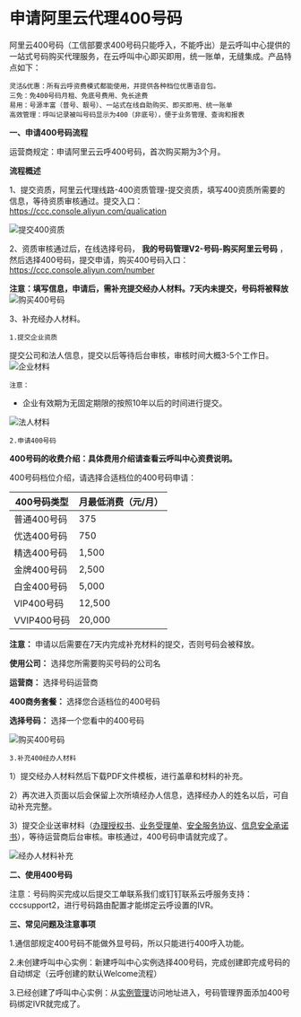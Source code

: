申请阿里云代理400号码 
=================================

阿里云400号码（工信部要求400号码只能呼入，不能呼出）是云呼叫中心提供的一站式号码购买代理服务，在云呼叫中心即买即用，统一账单，无缝集成。产品特点如下：

    灵活&优惠：所有云呼资费模式都能使用，并提供各种档位优惠语音包。
    三免：免400号码月租、免底号费用、免长途费
    易用：号源丰富（普号、靓号）、一站式在线自助购买、即买即用、统一账单
    高效管理：呼叫记录被叫号码显示为400（非底号），便于业务管理、查询和报表



**一、申请400号码流程** 

运营商规定：申请阿里云云呼400号码，首次购买期为3个月。



**流程概述** 

1、提交资质，阿里云代理线路-400资质管理-提交资质，填写400资质所需要的信息，等待资质审核通过。提交入口：https://ccc.console.aliyun.com/qualication

[](https://ccc.console.aliyun.com/qualication)![提交400资质](https://static-aliyun-doc.oss-accelerate.aliyuncs.com/assets/img/zh-CN/2742537161/p254369.png)

2、资质审核通过后，在线选择号码， **我的号码管理V2-号码-购买阿里云号码** ，然后选择400号码，提交申请，购买400号码入口：https://ccc.console.aliyun.com/number

**注意：填写信息，申请后，需补充提交经办人材料。7天内未提交，号码将被释放** ![购买400号码](https://static-aliyun-doc.oss-accelerate.aliyuncs.com/assets/img/zh-CN/2742537161/p254375.png)

3、补充经办人材料。

    1.提交企业资质



提交公司和法人信息，提交以后等待后台审核，审核时间大概3-5个工作日。![企业材料](https://static-aliyun-doc.oss-accelerate.aliyuncs.com/assets/img/zh-CN/2742537161/p254356.png)

`注意：`

* 企业有效期为无固定期限的按照10年以后的时间进行提交。

  




![法人材料](https://static-aliyun-doc.oss-accelerate.aliyuncs.com/assets/img/zh-CN/2742537161/p254357.png)

    2.申请400号码



**400号码的收费介绍：具体费用介绍请查看云呼叫中心资费说明。** 

400号码档位介绍，请选择合适档位的400号码申请：


|  400号码类型  | 月最低消费（元/月） |
|-----------|------------|
| 普通400号码   | 375        |
| 优选400号码   | 750        |
| 精选400号码   | 1,500      |
| 金牌400号码   | 2,500      |
| 白金400号码   | 5,000      |
| VIP400号码  | 12,500     |
| VVIP400号码 | 20,000     |



**注意：** 申请以后需要在7天内完成补充材料的提交，否则号码会被释放。

**使用公司：** 选择您所需要购买号码的公司名

**运营商：** 选择号码运营商

**400商务套餐：** 选择您合适档位的400号码

**选择号码：** 选择一个您看中的400号码

![购买400号码](https://static-aliyun-doc.oss-accelerate.aliyuncs.com/assets/img/zh-CN/2742537161/p254358.png)

    3.补充400经办人材料



1）提交经办人材料然后下载PDF文件模板，进行盖章和材料的补充。

2）再次进入页面以后会保留上次所填经办人信息，选择经办人的姓名以后，可自动补充完整。

3）提交企业送审材料（[办理授权书](https://img.alicdn.com/tfs/TB1ZgCUJ7CWBuNjy0FaXXXUlXXa-645-915.png)、[业务受理单](https://img.alicdn.com/tfs/TB1zUDFoiMnBKNjSZFCXXX0KFXa-645-915.png)、[安全服务协议](https://img.alicdn.com/tfs/TB1SK5JoborBKNjSZFjXXc_SpXa-645-915.png)、[信息安全承诺书](https://img.alicdn.com/tfs/TB1_zZvnVooBKNjSZPhXXc2CXXa-645-915.png)），等待运营商后台审核。审核通过，400号码申请就完成了。

![经办人材料补充](https://static-aliyun-doc.oss-accelerate.aliyuncs.com/assets/img/zh-CN/2742537161/p254360.png)



**二、使用400号码** 

注意：号码购买完成以后提交工单联系我们或钉钉联系云呼服务支持：cccsupport2，进行号码路由配置才能绑定云呼设置的IVR。



**三、常见问题及注意事项** 

1.通信部规定400号码不能做外显号码，所以只能进行400呼入功能。



2.未创建呼叫中心实例：新建呼叫中心实例选择400号码，完成创建即完成号码的自动绑定（云呼创建的默认Welcome流程）



3.已经创建了呼叫中心实例：从[实例管理](https://ccc.console.aliyun.com)访问地址进入，号码管理界面添加400号码绑定IVR就完成了。
